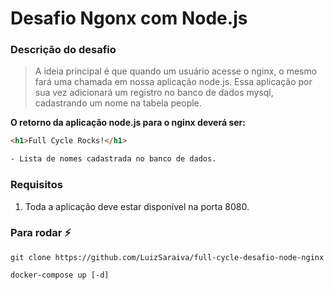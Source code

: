 # Desafio Ngonx com Node.js

### Descrição do desafio
> A ideia principal é que quando um usuário acesse o nginx, o mesmo fará uma chamada em nossa aplicação node.js. Essa aplicação por sua vez adicionará um registro no banco de dados mysql, cadastrando um nome na tabela people.

__O retorno da aplicação node.js para o nginx deverá ser:__
```html
<h1>Full Cycle Rocks!</h1>

- Lista de nomes cadastrada no banco de dados.
```

### Requisitos
1. Toda a aplicação deve estar disponível na porta 8080.

  
### Para rodar :zap:
```
git clone https://github.com/LuizSaraiva/full-cycle-desafio-node-nginx

docker-compose up [-d]
```

<br/>
<br/>
